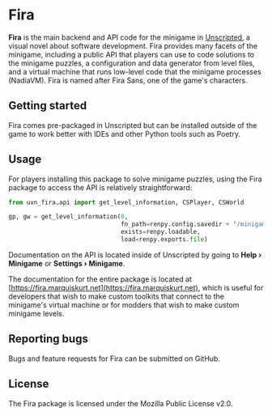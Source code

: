 # Fira
**Fira** is the main backend and API code for the minigame in [Unscripted](https://unscripted.marquiskurt.net), a visual novel about software development. Fira provides many facets of the minigame, including a public API that players can use to code solutions to the minigame puzzles, a configuration and data generator from level files, and a virtual machine that runs low-level code that the minigame processes (NadiaVM). Fira is named after Fira Sans, one of the game's characters.

## Getting started
Fira comes pre-packaged in Unscripted but can be installed outside of the game to work better with IDEs and other Python tools such as Poetry.

## Usage
For players installing this package to solve minigame puzzles, using the Fira package to access the API is relatively straightforward:

```py
from uvn_fira.api import get_level_information, CSPlayer, CSWorld

gp, gw = get_level_information(0,
                               fn_path=renpy.config.savedir + "/minigame",
                               exists=renpy.loadable,
                               load=renpy.exports.file)
```

Documentation on the API is located inside of Unscripted by going to **Help &rsaquo; Minigame** or **Settings &rsaquo; Minigame**.

The documentation for the entire package is located at [https://fira.marquiskurt.net](https://fira.marquiskurt.net), which is useful for developers that wish to make custom toolkits that connect to the minigame's virtual machine or for modders that wish to make custom minigame levels.

## Reporting bugs
Bugs and feature requests for Fira can be submitted on GitHub.

## License
The Fira package is licensed under the Mozilla Public License v2.0.